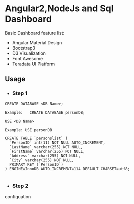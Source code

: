 # Angular2,NodeJs and Sql Dashboard

Basic Dashboard feature list:

 * Angular Material Design
 * Bootstrap3
 * D3 Visualization
 * Font Awesome
 * Teradata UI Platform

 ## Usage

  * ### Step 1
  ```
  CREATE DATABASE <DB Name>;

  Example:   CREATE DATABASE personDB;

  USE <DB Name>

  Example: USE personDB

  CREATE TABLE `personslist` (
    `PersonID` int(11) NOT NULL AUTO_INCREMENT,
    `LastName` varchar(255) NOT NULL,
    `FirstName` varchar(255) NOT NULL,
    `Address` varchar(255) NOT NULL,
    `City` varchar(255) NOT NULL,
    PRIMARY KEY (`PersonID`)
  ) ENGINE=InnoDB AUTO_INCREMENT=114 DEFAULT CHARSET=utf8;


  ```
* ### Step 2
 confiquation